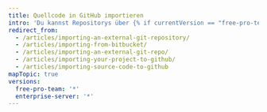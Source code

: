 ```yaml
---
title: Quellcode in GitHub importieren
intro: 'Du kannst Repositorys über {% if currentVersion == "free-pro-team@latest" %}GitHub Importer, die Befehlszeile{% else %}die Befehlszeile{% endif %} oder mit externen Migrationstools nach GitHub importieren.'
redirect_from:
  - /articles/importing-an-external-git-repository/
  - /articles/importing-from-bitbucket/
  - /articles/importing-an-external-git-repo/
  - /articles/importing-your-project-to-github/
  - /articles/importing-source-code-to-github
mapTopic: true
versions:
  free-pro-team: '*'
  enterprise-server: '*'
---
```


